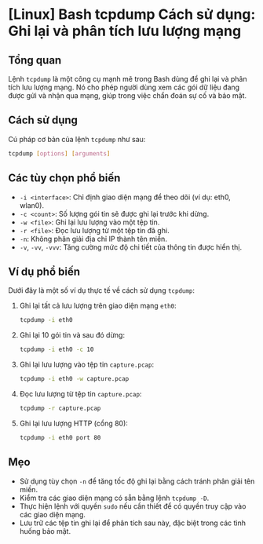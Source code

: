 # [Linux] Bash tcpdump Cách sử dụng: Ghi lại và phân tích lưu lượng mạng

## Tổng quan
Lệnh `tcpdump` là một công cụ mạnh mẽ trong Bash dùng để ghi lại và phân tích lưu lượng mạng. Nó cho phép người dùng xem các gói dữ liệu đang được gửi và nhận qua mạng, giúp trong việc chẩn đoán sự cố và bảo mật.

## Cách sử dụng
Cú pháp cơ bản của lệnh `tcpdump` như sau:

```bash
tcpdump [options] [arguments]
```

## Các tùy chọn phổ biến
- `-i <interface>`: Chỉ định giao diện mạng để theo dõi (ví dụ: eth0, wlan0).
- `-c <count>`: Số lượng gói tin sẽ được ghi lại trước khi dừng.
- `-w <file>`: Ghi lại lưu lượng vào một tệp tin.
- `-r <file>`: Đọc lưu lượng từ một tệp tin đã ghi.
- `-n`: Không phân giải địa chỉ IP thành tên miền.
- `-v`, `-vv`, `-vvv`: Tăng cường mức độ chi tiết của thông tin được hiển thị.

## Ví dụ phổ biến
Dưới đây là một số ví dụ thực tế về cách sử dụng `tcpdump`:

1. Ghi lại tất cả lưu lượng trên giao diện mạng `eth0`:
   ```bash
   tcpdump -i eth0
   ```

2. Ghi lại 10 gói tin và sau đó dừng:
   ```bash
   tcpdump -i eth0 -c 10
   ```

3. Ghi lại lưu lượng vào tệp tin `capture.pcap`:
   ```bash
   tcpdump -i eth0 -w capture.pcap
   ```

4. Đọc lưu lượng từ tệp tin `capture.pcap`:
   ```bash
   tcpdump -r capture.pcap
   ```

5. Ghi lại lưu lượng HTTP (cổng 80):
   ```bash
   tcpdump -i eth0 port 80
   ```

## Mẹo
- Sử dụng tùy chọn `-n` để tăng tốc độ ghi lại bằng cách tránh phân giải tên miền.
- Kiểm tra các giao diện mạng có sẵn bằng lệnh `tcpdump -D`.
- Thực hiện lệnh với quyền `sudo` nếu cần thiết để có quyền truy cập vào các giao diện mạng.
- Lưu trữ các tệp tin ghi lại để phân tích sau này, đặc biệt trong các tình huống bảo mật.
